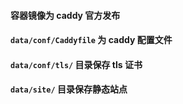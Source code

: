#### 容器镜像为 caddy 官方发布

#### `data/conf/Caddyfile` 为 caddy 配置文件

#### `data/conf/tls/` 目录保存 tls 证书

#### `data/site/` 目录保存静态站点
